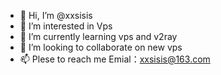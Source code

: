 - 👋 Hi, I’m @xxsisis
- 👀 I’m interested in Vps
- 🌱 I’m currently learning vps and v2ray
- 💞️ I’m looking to collaborate on new vps
- 📫 Plese to reach me Emial：xxsisis@163.com
<!---
xxsisis/xxsisis is a ✨ special ✨ repository because its `README.md` (this file) appears on your GitHub profile.
You can click the Preview link to take a look at your changes.
--->
